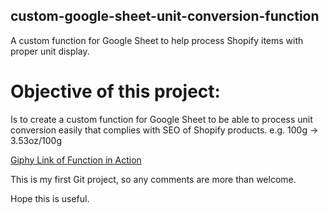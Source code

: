 ## custom-google-sheet-unit-conversion-function

A custom function for Google Sheet to help process Shopify items with proper unit display.
  
# Objective of this project:
Is to create a custom function for Google Sheet to be able to process unit conversion easily that complies with SEO of Shopify products. 
  e.g. 100g -> 3.53oz/100g

[Giphy Link of Function in Action](https://giphy.com/embed/xT9IgGccu456J1TXCE)

This is my first Git project, so any comments are more than welcome.

Hope this is useful.
